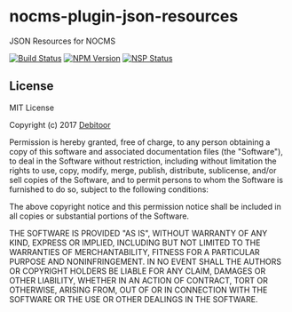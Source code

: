 # nocms-plugin-json-resources
JSON Resources for NOCMS

[![Build Status](https://travis-ci.org/debitoor/nocms-plugin-json-resources.svg?branch=master)](https://travis-ci.org/debitoor/nocms-plugin-json-resources)
[![NPM Version](https://img.shields.io/npm/v/npm-save-installed.svg)](https://www.npmjs.com/package/nocms-plugin-json-resources)
[![NSP Status](https://nodesecurity.io/orgs/debitoor/projects/748e5552-d01d-496e-99e4-8ed0c9f002ba/badge)](https://nodesecurity.io/orgs/debitoor/projects/748e5552-d01d-496e-99e4-8ed0c9f002ba)

## License
MIT License

Copyright (c) 2017 [Debitoor](https://debitoor.com/)

Permission is hereby granted, free of charge, to any person obtaining a copy
of this software and associated documentation files (the "Software"), to deal
in the Software without restriction, including without limitation the rights
to use, copy, modify, merge, publish, distribute, sublicense, and/or sell
copies of the Software, and to permit persons to whom the Software is
furnished to do so, subject to the following conditions:

The above copyright notice and this permission notice shall be included in all
copies or substantial portions of the Software.

THE SOFTWARE IS PROVIDED "AS IS", WITHOUT WARRANTY OF ANY KIND, EXPRESS OR
IMPLIED, INCLUDING BUT NOT LIMITED TO THE WARRANTIES OF MERCHANTABILITY,
FITNESS FOR A PARTICULAR PURPOSE AND NONINFRINGEMENT. IN NO EVENT SHALL THE
AUTHORS OR COPYRIGHT HOLDERS BE LIABLE FOR ANY CLAIM, DAMAGES OR OTHER
LIABILITY, WHETHER IN AN ACTION OF CONTRACT, TORT OR OTHERWISE, ARISING FROM,
OUT OF OR IN CONNECTION WITH THE SOFTWARE OR THE USE OR OTHER DEALINGS IN THE
SOFTWARE.
